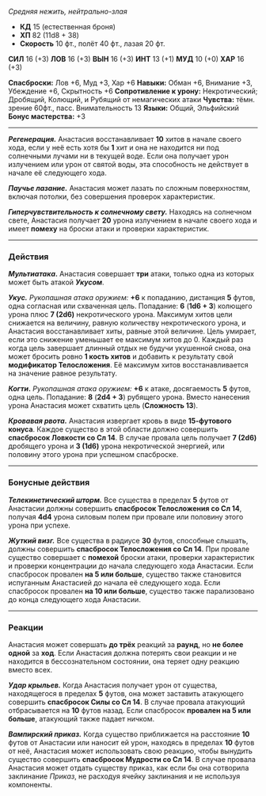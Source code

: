 _Средняя нежить, нейтрально-злая_

- **КД** 15 (естественная броня)
- **ХП** 82 (11d8 + 38)
- **Cкорость** 10 фт., полёт 40 фт., лазая 20 фт.

**СИЛ** 16 (+3) **ЛОВ** 16 (+3) **ВЫН** 16 (+3) **ИНТ** 13 (+1) **МУД** 10 (+0) **ХАР** 16 (+3)

**Спасброски:** Лов +6, Муд +3, Хар +6
**Навыки:** Обман +6, Внимание +3, Убеждение +6, Скрытность +6
**Сопротивление к урону:** Некротический; Дробящий, Колющий, и Рубящий от немагических атаки
**Чувства:** тёмн. зрение 60фт., пасс. Внимательность 13
**Языки:** Общий, Эльфийский
**Бонус мастерства:** +3

---
_**Регенерация.**_ Анастасия восстанавливает **10** хитов в начале своего хода, если у неё есть хотя бы **1** хит и она не находится ни под солнечными лучами ни в текущей воде. Если она получает урон излучением или урон от святой воды, эта способность не действует в начале её следующего хода.
 
_**Паучье лазание.**_ Анастасия может лазать по сложным поверхностям, включая потолки, без совершения проверок характеристик.
 
_**Гиперчувствительность к солнечному свету.**_ Находясь на солнечном свете, Анастасия получает **20** урона излучением в начале своего хода и имеет **помеху** на броски атаки и проверки характеристик.  

---
### Действия

_**Мультиатака**_**.** Анастасия совершает **три** атаки, только одна из которых может быть атакой _**Укусом**_.

_**Укус.** Рукопашная атака оружием:_ **+6** к попаданию, дистанция **5** футов, одна согласная или схваченная цель. Попадание: **6** (**1d6 + 3**) колющего урона плюс **7 (2d6)** некротического урона. Максимум хитов цели снижается на величину, равную количеству некротического урона, и Анастасия восстанавливает хиты, равные этой величине. Цель умирает, если это снижение уменьшает ее максимум хитов до 0. Каждый раз когда цель завершает длинный отдых не будучи укушенной снова, она может бросить ровно **1 кость хитов** и добавить к результату свой **модификатор Телосложения**. Её максимум хитов восстанавливается на значение равное результату.

_**Когти**_**.** _Рукопашная атака оружием:_ **+6** к атаке, досягаемость **5** футов, одна цель. Попадание: **8** (**2d4 + 3**) рубящего урона. Вместо нанесения урона Анастасия может схватить цель (**Сложность 13**).

_**Кровавая рвота.**_ Анастасия извергает кровь в виде **15-футового конуса**. Каждое существо в этой области должно совершить **спасбросок Ловкости со Сл 14**. В случае провала цель получает **7 (2d6)** дробящего урона и **3 (1d6)** урона некротической энергией, или половину этого урона при успешном спасброске.

---
### Бонусные действия

_**Телекинетический шторм.**_ Все существа в пределах **5** футов от Анастасии должны совершить **спасбросок Телосложения со Сл 14**, получая **4d4** урона силовым полем при провале или половину этого урона при успехе.

_**Жуткий визг.**_ Все существа в радиусе **30** футов, способные слышать, должны совершить **спасбросок Телосложения со Сл 14**. При провале существо совершает с **помехой** броски атаки, проверки характеристик и проверки концентрации до начала следующего хода Анастасии. Если спасбросок провален **на 5 или больше**, существо также становится испуганным Анастасией до начала её следующего хода. Если спасбросок провален **на 10 или больше**, существо также парализовано до конца следующего хода Анастасии.

---
### Реакции

Анастасия может совершать **до трёх** реакций за **раунд**, но **не более одной** за **ход**. Если Анастасия должна потерять свои реакции и не находится в бессознательном состоянии, она теряет одну реакцию вместо всех.

_**Удар крыльев.**_ Когда Анастасия получает урон от существа, находящегося в пределах **5** футов, она может заставить атакующего совершить **спасбросок Силы со Сл 14**. В случае провала атакующий отбрасывается на **10** футов назад. Если спасбросок **провален на 5 или больше**, атакующий также падает ничком.

_**Вампирский приказ.**_ Когда существо приближается на расстояние **10** футов от Анастасии или наносит ей урон, находясь в пределах **10** футов от неё, Анастасия может использовать свою реакцию, чтобы вынудить существо совершить **спасбросок Мудрости со Сл 14**. В случае провала Анастасия может отдать существу приказ, как если бы она сотворила заклинание _Приказ_, не расходуя ячейку заклинания и не используя компоненты.